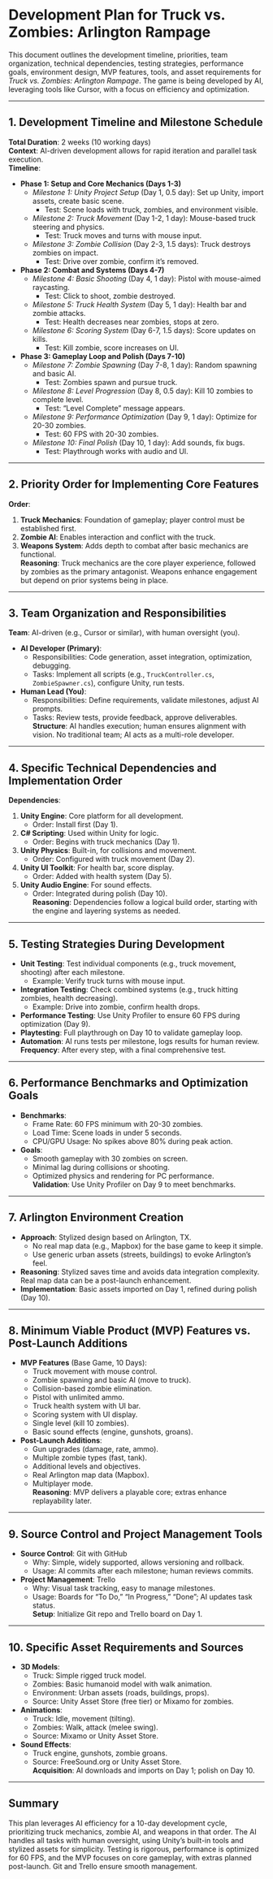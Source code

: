 # Development Plan for Truck vs. Zombies: Arlington Rampage

This document outlines the development timeline, priorities, team organization, technical dependencies, testing strategies, performance goals, environment design, MVP features, tools, and asset requirements for *Truck vs. Zombies: Arlington Rampage*. The game is being developed by AI, leveraging tools like Cursor, with a focus on efficiency and optimization.

---

## 1. Development Timeline and Milestone Schedule
**Total Duration**: 2 weeks (10 working days)  
**Context**: AI-driven development allows for rapid iteration and parallel task execution.  
**Timeline**:
- **Phase 1: Setup and Core Mechanics (Days 1-3)**  
  - *Milestone 1: Unity Project Setup* (Day 1, 0.5 day): Set up Unity, import assets, create basic scene.  
    - Test: Scene loads with truck, zombies, and environment visible.  
  - *Milestone 2: Truck Movement* (Day 1-2, 1 day): Mouse-based truck steering and physics.  
    - Test: Truck moves and turns with mouse input.  
  - *Milestone 3: Zombie Collision* (Day 2-3, 1.5 days): Truck destroys zombies on impact.  
    - Test: Drive over zombie, confirm it’s removed.  
- **Phase 2: Combat and Systems (Days 4-7)**  
  - *Milestone 4: Basic Shooting* (Day 4, 1 day): Pistol with mouse-aimed raycasting.  
    - Test: Click to shoot, zombie destroyed.  
  - *Milestone 5: Truck Health System* (Day 5, 1 day): Health bar and zombie attacks.  
    - Test: Health decreases near zombies, stops at zero.  
  - *Milestone 6: Scoring System* (Day 6-7, 1.5 days): Score updates on kills.  
    - Test: Kill zombie, score increases on UI.  
- **Phase 3: Gameplay Loop and Polish (Days 7-10)**  
  - *Milestone 7: Zombie Spawning* (Day 7-8, 1 day): Random spawning and basic AI.  
    - Test: Zombies spawn and pursue truck.  
  - *Milestone 8: Level Progression* (Day 8, 0.5 day): Kill 10 zombies to complete level.  
    - Test: “Level Complete” message appears.  
  - *Milestone 9: Performance Optimization* (Day 9, 1 day): Optimize for 20-30 zombies.  
    - Test: 60 FPS with 20-30 zombies.  
  - *Milestone 10: Final Polish* (Day 10, 1 day): Add sounds, fix bugs.  
    - Test: Playthrough works with audio and UI.

---

## 2. Priority Order for Implementing Core Features
**Order**:  
1. **Truck Mechanics**: Foundation of gameplay; player control must be established first.  
2. **Zombie AI**: Enables interaction and conflict with the truck.  
3. **Weapons System**: Adds depth to combat after basic mechanics are functional.  
**Reasoning**: Truck mechanics are the core player experience, followed by zombies as the primary antagonist. Weapons enhance engagement but depend on prior systems being in place.

---

## 3. Team Organization and Responsibilities
**Team**: AI-driven (e.g., Cursor or similar), with human oversight (you).  
- **AI Developer (Primary)**:  
  - Responsibilities: Code generation, asset integration, optimization, debugging.  
  - Tasks: Implement all scripts (e.g., `TruckController.cs`, `ZombieSpawner.cs`), configure Unity, run tests.  
- **Human Lead (You)**:  
  - Responsibilities: Define requirements, validate milestones, adjust AI prompts.  
  - Tasks: Review tests, provide feedback, approve deliverables.  
**Structure**: AI handles execution; human ensures alignment with vision. No traditional team; AI acts as a multi-role developer.

---

## 4. Specific Technical Dependencies and Implementation Order
**Dependencies**:  
1. **Unity Engine**: Core platform for all development.  
   - Order: Install first (Day 1).  
2. **C# Scripting**: Used within Unity for logic.  
   - Order: Begins with truck mechanics (Day 1).  
3. **Unity Physics**: Built-in, for collisions and movement.  
   - Order: Configured with truck movement (Day 2).  
4. **Unity UI Toolkit**: For health bar, score display.  
   - Order: Added with health system (Day 5).  
5. **Unity Audio Engine**: For sound effects.  
   - Order: Integrated during polish (Day 10).  
**Reasoning**: Dependencies follow a logical build order, starting with the engine and layering systems as needed.

---

## 5. Testing Strategies During Development
- **Unit Testing**: Test individual components (e.g., truck movement, shooting) after each milestone.  
  - Example: Verify truck turns with mouse input.  
- **Integration Testing**: Check combined systems (e.g., truck hitting zombies, health decreasing).  
  - Example: Drive into zombie, confirm health drops.  
- **Performance Testing**: Use Unity Profiler to ensure 60 FPS during optimization (Day 9).  
- **Playtesting**: Full playthrough on Day 10 to validate gameplay loop.  
- **Automation**: AI runs tests per milestone, logs results for human review.  
**Frequency**: After every step, with a final comprehensive test.

---

## 6. Performance Benchmarks and Optimization Goals
- **Benchmarks**:  
  - Frame Rate: 60 FPS minimum with 20-30 zombies.  
  - Load Time: Scene loads in under 5 seconds.  
  - CPU/GPU Usage: No spikes above 80% during peak action.  
- **Goals**:  
  - Smooth gameplay with 30 zombies on screen.  
  - Minimal lag during collisions or shooting.  
  - Optimized physics and rendering for PC performance.  
**Validation**: Use Unity Profiler on Day 9 to meet benchmarks.

---

## 7. Arlington Environment Creation
- **Approach**: Stylized design based on Arlington, TX.  
  - No real map data (e.g., Mapbox) for the base game to keep it simple.  
  - Use generic urban assets (streets, buildings) to evoke Arlington’s feel.  
- **Reasoning**: Stylized saves time and avoids data integration complexity. Real map data can be a post-launch enhancement.  
- **Implementation**: Basic assets imported on Day 1, refined during polish (Day 10).

---

## 8. Minimum Viable Product (MVP) Features vs. Post-Launch Additions
- **MVP Features** (Base Game, 10 Days):  
  - Truck movement with mouse control.  
  - Zombie spawning and basic AI (move to truck).  
  - Collision-based zombie elimination.  
  - Pistol with unlimited ammo.  
  - Truck health system with UI bar.  
  - Scoring system with UI display.  
  - Single level (kill 10 zombies).  
  - Basic sound effects (engine, gunshots, groans).  
- **Post-Launch Additions**:  
  - Gun upgrades (damage, rate, ammo).  
  - Multiple zombie types (fast, tank).  
  - Additional levels and objectives.  
  - Real Arlington map data (Mapbox).  
  - Multiplayer mode.  
**Reasoning**: MVP delivers a playable core; extras enhance replayability later.

---

## 9. Source Control and Project Management Tools
- **Source Control**: Git with GitHub  
  - Why: Simple, widely supported, allows versioning and rollback.  
  - Usage: AI commits after each milestone; human reviews commits.  
- **Project Management**: Trello  
  - Why: Visual task tracking, easy to manage milestones.  
  - Usage: Boards for “To Do,” “In Progress,” “Done”; AI updates task status.  
**Setup**: Initialize Git repo and Trello board on Day 1.

---

## 10. Specific Asset Requirements and Sources
- **3D Models**:  
  - Truck: Simple rigged truck model.  
  - Zombies: Basic humanoid model with walk animation.  
  - Environment: Urban assets (roads, buildings, props).  
  - Source: Unity Asset Store (free tier) or Mixamo for zombies.  
- **Animations**:  
  - Truck: Idle, movement (tilting).  
  - Zombies: Walk, attack (melee swing).  
  - Source: Mixamo or Unity Asset Store.  
- **Sound Effects**:  
  - Truck engine, gunshots, zombie groans.  
  - Source: FreeSound.org or Unity Asset Store.  
**Acquisition**: AI downloads and imports on Day 1; polish on Day 10.

---

## Summary
This plan leverages AI efficiency for a 10-day development cycle, prioritizing truck mechanics, zombie AI, and weapons in that order. The AI handles all tasks with human oversight, using Unity’s built-in tools and stylized assets for simplicity. Testing is rigorous, performance is optimized for 60 FPS, and the MVP focuses on core gameplay, with extras planned post-launch. Git and Trello ensure smooth management.